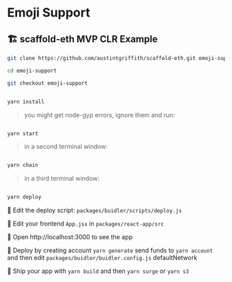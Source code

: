 




# Emoji Support
## 🏗 scaffold-eth MVP CLR Example


```bash
git clone https://github.com/austintgriffith/scaffold-eth.git emoji-support

cd emoji-support

git checkout emoji-support
```

```bash

yarn install

```

> you might get node-gyp errors, ignore them and run:

```bash

yarn start

```

> in a second terminal window:

```bash

yarn chain

```

> in a third terminal window:

```bash

yarn deploy

```

🔏 Edit the deploy script: `packages/buidler/scripts/deploy.js`

📝 Edit your frontend `App.jsx` in `packages/react-app/src`

📱 Open http://localhost:3000 to see the app

📡 Deploy by creating account `yarn generate` send funds to `yarn account` and then edit `packages/buidler/buidler.config.js` defaultNetwork

🚢 Ship your app with `yarn build` and then `yarn surge` or `yarn s3`
